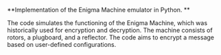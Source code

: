 **Implementation of the Enigma Machine emulator in Python. **

The code simulates the functioning of the Enigma Machine, which was historically used for encryption and decryption. 
The machine consists of rotors, a plugboard, and a reflector. The code aims to encrypt a message based on user-defined configurations.
